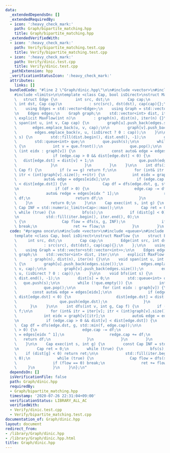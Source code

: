 ```yaml
---
data:
  _extendedDependsOn: []
  _extendedRequiredBy:
  - icon: ':heavy_check_mark:'
    path: Graph/bipartite_matching.hpp
    title: Graph/bipartite_matching.hpp
  _extendedVerifiedWith:
  - icon: ':heavy_check_mark:'
    path: Verify/bipartite_matching.test.cpp
    title: Verify/bipartite_matching.test.cpp
  - icon: ':heavy_check_mark:'
    path: Verify/dinic.test.cpp
    title: Verify/dinic.test.cpp
  _pathExtension: hpp
  _verificationStatusIcon: ':heavy_check_mark:'
  attributes:
    links: []
  bundledCode: "#line 2 \"Graph/dinic.hpp\"\n\n#include <vector>\n#include <queue>\n\
    #include <limits>\n\ntemplate <class Cap, bool isDirect>\nstruct MaxFlow {\n \
    \   struct Edge {\n        int src, dst;\n        Cap cap;\n        Edge(int src,\
    \ int dst, Cap cap)\n            : src(src), dst(dst), cap(cap){};\n    };\n\n\
    \    using Edges = std::vector<Edge>;\n    using Graph = std::vector<std::vector<int>>;\n\
    \n    Edges edges;\n    Graph graph;\n    std::vector<int> dist, iter;\n\n   \
    \ explicit MaxFlow(int n)\n        : graph(n), dist(n), iter(n) {}\n\n    void\
    \ span(int u, int v, Cap cap) {\n        graph[u].push_back(edges.size());\n \
    \       edges.emplace_back(u, v, cap);\n\n        graph[v].push_back(edges.size());\n\
    \        edges.emplace_back(v, u, (isDirect ? 0 : cap));\n    }\n\n    void bfs(int\
    \ s) {\n        std::fill(dist.begin(), dist.end(), -1);\n        dist[s] = 0;\n\
    \        std::queue<int> que;\n        que.push(s);\n\n        while (!que.empty())\
    \ {\n            int v = que.front();\n            que.pop();\n\n            for\
    \ (int eidx : graph[v]) {\n                const auto& edge = edges[eidx];\n\n\
    \                if (edge.cap > 0 && dist[edge.dst] < 0) {\n                 \
    \   dist[edge.dst] = dist[v] + 1;\n                    que.push(edge.dst);\n \
    \               }\n            }\n        }\n    }\n\n    int dfs(int v, int g,\
    \ Cap f) {\n        if (v == g) return f;\n\n        for (int& itr = iter[v];\
    \ itr < (int)graph[v].size(); ++itr) {\n            int eidx = graph[v][itr];\n\
    \            auto& edge = edges[eidx];\n\n            if (edge.cap > 0 && dist[v]\
    \ < dist[edge.dst]) {\n                Cap df = dfs(edge.dst, g, std::min(f, edge.cap));\n\
    \n                if (df > 0) {\n                    edge.cap -= df;\n       \
    \             auto& redge = edges[eidx ^ 1];\n                    redge.cap +=\
    \ df;\n                    return df;\n                }\n            }\n    \
    \    }\n        return 0;\n    }\n\n    Cap exec(int s, int g) {\n        const\
    \ Cap INF = std::numeric_limits<Cap>::max();\n\n        Cap ret = 0;\n       \
    \ while (true) {\n            bfs(s);\n            if (dist[g] < 0) return ret;\n\
    \n            std::fill(iter.begin(), iter.end(), 0);\n            while (true)\
    \ {\n                Cap flow = dfs(s, g, INF);\n                if (flow == 0)\
    \ break;\n                ret += flow;\n            }\n        }\n    }\n};\n"
  code: "#pragma once\n\n#include <vector>\n#include <queue>\n#include <limits>\n\n\
    template <class Cap, bool isDirect>\nstruct MaxFlow {\n    struct Edge {\n   \
    \     int src, dst;\n        Cap cap;\n        Edge(int src, int dst, Cap cap)\n\
    \            : src(src), dst(dst), cap(cap){};\n    };\n\n    using Edges = std::vector<Edge>;\n\
    \    using Graph = std::vector<std::vector<int>>;\n\n    Edges edges;\n    Graph\
    \ graph;\n    std::vector<int> dist, iter;\n\n    explicit MaxFlow(int n)\n  \
    \      : graph(n), dist(n), iter(n) {}\n\n    void span(int u, int v, Cap cap)\
    \ {\n        graph[u].push_back(edges.size());\n        edges.emplace_back(u,\
    \ v, cap);\n\n        graph[v].push_back(edges.size());\n        edges.emplace_back(v,\
    \ u, (isDirect ? 0 : cap));\n    }\n\n    void bfs(int s) {\n        std::fill(dist.begin(),\
    \ dist.end(), -1);\n        dist[s] = 0;\n        std::queue<int> que;\n     \
    \   que.push(s);\n\n        while (!que.empty()) {\n            int v = que.front();\n\
    \            que.pop();\n\n            for (int eidx : graph[v]) {\n         \
    \       const auto& edge = edges[eidx];\n\n                if (edge.cap > 0 &&\
    \ dist[edge.dst] < 0) {\n                    dist[edge.dst] = dist[v] + 1;\n \
    \                   que.push(edge.dst);\n                }\n            }\n  \
    \      }\n    }\n\n    int dfs(int v, int g, Cap f) {\n        if (v == g) return\
    \ f;\n\n        for (int& itr = iter[v]; itr < (int)graph[v].size(); ++itr) {\n\
    \            int eidx = graph[v][itr];\n            auto& edge = edges[eidx];\n\
    \n            if (edge.cap > 0 && dist[v] < dist[edge.dst]) {\n              \
    \  Cap df = dfs(edge.dst, g, std::min(f, edge.cap));\n\n                if (df\
    \ > 0) {\n                    edge.cap -= df;\n                    auto& redge\
    \ = edges[eidx ^ 1];\n                    redge.cap += df;\n                 \
    \   return df;\n                }\n            }\n        }\n        return 0;\n\
    \    }\n\n    Cap exec(int s, int g) {\n        const Cap INF = std::numeric_limits<Cap>::max();\n\
    \n        Cap ret = 0;\n        while (true) {\n            bfs(s);\n        \
    \    if (dist[g] < 0) return ret;\n\n            std::fill(iter.begin(), iter.end(),\
    \ 0);\n            while (true) {\n                Cap flow = dfs(s, g, INF);\n\
    \                if (flow == 0) break;\n                ret += flow;\n       \
    \     }\n        }\n    }\n};\n"
  dependsOn: []
  isVerificationFile: false
  path: Graph/dinic.hpp
  requiredBy:
  - Graph/bipartite_matching.hpp
  timestamp: '2020-07-26 22:31:04+09:00'
  verificationStatus: LIBRARY_ALL_AC
  verifiedWith:
  - Verify/dinic.test.cpp
  - Verify/bipartite_matching.test.cpp
documentation_of: Graph/dinic.hpp
layout: document
redirect_from:
- /library/Graph/dinic.hpp
- /library/Graph/dinic.hpp.html
title: Graph/dinic.hpp
---
```

